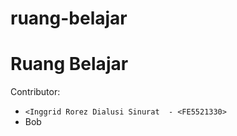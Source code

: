 # ruang-belajar
# Ruang Belajar

Contributor:

- `<Inggrid Rorez Dialusi Sinurat  - <FE5521330>`
- Bob
